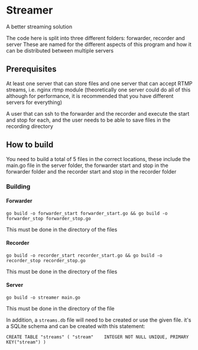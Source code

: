 # Streamer
A better streaming solution

The code here is split into three different folders: forwarder, recorder and server
These are named for the different aspects of this program and how it can be distributed between multiple servers
## Prerequisites
At least one server that can store files and one server that can accept RTMP streams, i.e. nginx rtmp module (theoretically one server could do all of this although for performance, it is recommended that you have different servers for everything)

A user that can ssh to the forwarder and the recorder and execute the start and stop for each, and the user needs to be able to save files in the recording directory
## How to build
You need to build a total of 5 files in the correct locations, these include the main.go file in the server folder, the forwarder start and stop in the forwarder folder and the recorder start and stop in the recorder folder
### Building
#### Forwarder
`go build -o forwarder_start forwarder_start.go && go build -o forwarder_stop forwarder_stop.go`

This must be done in the directory of the files
#### Recorder
`go build -o recorder_start recorder_start.go && go build -o recorder_stop recorder_stop.go`

This must be done in the directory of the files
#### Server
`go build -o streamer main.go`

This must be done in the directory of the file

In addition, a `streams.db` file will need to be created or use the given file. it's a SQLite schema and can be created with this statement:

`CREATE TABLE "streams" (
"stream"	INTEGER NOT NULL UNIQUE,
PRIMARY KEY("stream")
)`
